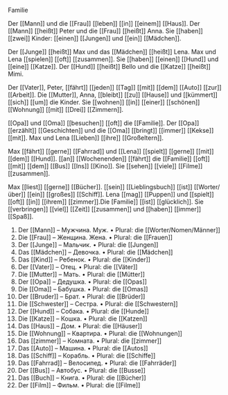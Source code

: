 Familie

Der [[Mann]] und die [[Frau]] [[leben]] [[in]] [[einem]] [[Haus]]. Der [[Mann]] [[heißt]] Peter und die [[Frau]] [[heißt]] Anna. Sie [[haben]] [[zwei]] Kinder: [[einen]] [[Jungen]] und [[ein]] [[Mädchen]].

Der [[Junge]] [[heißt]] Max und das [[Mädchen]] [[heißt]] Lena. Max und Lena [[spielen]] [[oft]] [[zusammen]]. Sie [[haben]] [[einen]] [[Hund]] und [[eine]] [[Katze]]. Der [[Hund]] [[heißt]] Bello und die [[Katze]] [[heißt]] Mimi.

Der [[Vater]], Peter, [[fährt]] [[jeden]] [[Tag]] [[mit]] [[dem]] [[Auto]] [[zur]] [[Arbeit]]. Die [[Mutter]], Anna, [[bleibt]] [[zu]] [[Hause]] und [[kümmert]] [[sich]] [[um]] die Kinder. Sie [[wohnen]] [[in]] [[einer]] [[schönen]] [[Wohnung]] [[mit]] [[Drei]] [[Zimmern]].

[[Opa]] und [[Oma]] [[besuchen]] [[oft]] die [[Familie]]. Der [[Opa]] [[erzählt]] [[Geschichten]] und die [[Oma]] [[bringt]] [[immer]] [[Kekse]] [[mit]]. Max und Lena [[Lieben]] [[ihre]] [[Großeltern]].

Max [[fährt]] [[gerne]] [[Fahrrad]] und [[Lena]] [[spielt]] [[gerne]] [[mit]] [[dem]] [[Hund]]. [[an]] [[Wochenenden]] [[fährt]] die [[Familie]] [[oft]] [[mit]] [[dem]] [[Bus]] [[Ins]] [[Kino]]. Sie [[sehen]] [[viele]] [[Filme]] [[zusammen]].

Max [[liest]] [[gerne]] [[Bücher]]. [[sein]] [[Lieblingsbuch]] [[ist]] [[Worter/über]] [[ein]] [[großes]] [[Schiff]]. Lena [[mag]] [[Puppen]] und [[spielt]] [[oft]] [[in]] [[ihrem]] [[zimmer]].Die [Familie]] [[ist]] [[glücklich]]. Sie [[verbringen]] [[viel]] [[Zeit]] [[zusammen]] und [[haben]] [[immer]] [[Spaß]].



1. Der [[Mann]] – Мужчина. Муж.
• Plural: die [[Worter/Nomen/Männer]]
2. Die [[Frau]] – Женщина. Жена.
• Plural: die [[Frauen]]
3. Der [[Junge]] – Мальчик.
• Plural: die [[Jungen]]
4. Das [[Mädchen]] – Девочка.
• Plural: die [[Mädchen]]
5. Das [[Kind]] – Ребенок.
• Plural: die [[Kinder]]
6. Der [[Vater]] – Отец.
• Plural: die [[Väter]]
7. Die [[Mutter]] – Мать.
• Plural: die [[Mütter]]
8. Der [[Opa]] – Дедушка.
• Plural: die [[Opas]]
9. Die [[Oma]] – Бабушка.
• Plural: die [[Omas]]
10. Der [[Bruder]] – Брат.
• Plural: die [[Brüder]]
11. Die [[Schwester]] – Сестра.
• Plural: die [[Schwestern]]
12. Der [[Hund]] – Собака.
• Plural: die [[Hunde]]
13. Die [[Katze]] – Кошка.
• Plural: die [[Katzen]]
14. Das [[Haus]] – Дом.
• Plural: die [[Häuser]]
15. Die [[Wohnung]] – Квартира.
• Plural: die [[Wohnungen]]
16. Das [[zimmer]] – Комната.
• Plural: die [[zimmer]]
17. Das [[Auto]] – Машина.
• Plural: die [[Autos]]
18. Das [[Schiff]] – Корабль.
• Plural: die [[Schiffe]]
19. Das [[Fahrrad]] – Велосипед.
• Plural: die [[Fahrräder]]
20. Der [[Bus]] – Автобус.
• Plural: die [[Busse]]
21. Das [[Buch]] – Книга.
• Plural: die [[Bücher]]
22. Der [[Film]] – Фильм.
• Plural: die [[Filme]]




